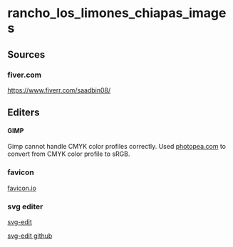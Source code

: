 # rancho_los_limones_chiapas_images

## Sources
### fiver.com
https://www.fiverr.com/saadbin08/

## Editers
#### GIMP
Gimp cannot handle CMYK color profiles correctly.
Used [photopea.com](https://www.photopea.com/) to convert from CMYK color profile to sRGB.

### favicon
[favicon.io](https://favicon.io/favicon-converter/)

### svg editer
[svg-edit](https://svgedit.netlify.app/editor/index.html)

[svg-edit github](https://github.com/SVG-Edit/svgedit)
